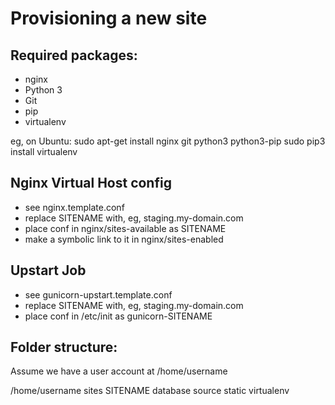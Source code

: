 Provisioning a new site
=======================

## Required packages:

* nginx
* Python 3
* Git
* pip
* virtualenv

eg, on Ubuntu:
	sudo apt-get install nginx git python3 python3-pip
	sudo pip3 install virtualenv

## Nginx Virtual Host config

* see nginx.template.conf
* replace SITENAME with, eg, staging.my-domain.com
* place conf in nginx/sites-available as SITENAME
* make a symbolic link to it in nginx/sites-enabled

## Upstart Job

* see gunicorn-upstart.template.conf
* replace SITENAME with, eg, staging.my-domain.com
* place conf in /etc/init as gunicorn-SITENAME

## Folder structure:
Assume we have a user account at /home/username

/home/username
	sites
		SITENAME
			database
			source
			static
			virtualenv
